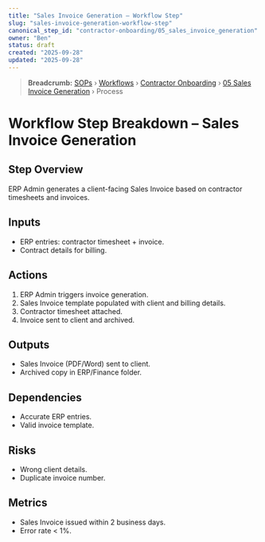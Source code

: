 ```yaml
---
title: "Sales Invoice Generation – Workflow Step"
slug: "sales-invoice-generation-workflow-step"
canonical_step_id: "contractor-onboarding/05_sales_invoice_generation"
owner: "Ben"
status: draft
created: "2025-09-28"
updated: "2025-09-28"
---
```


> **Breadcrumb:** [SOPs](/docs/sop/README.md) › [Workflows](/docs/sop/workflow/README.md) › [Contractor Onboarding](../) › [05 Sales Invoice Generation](../05_sales_invoice_generation/README.md) › Process


# Workflow Step Breakdown – Sales Invoice Generation

## Step Overview
ERP Admin generates a client-facing Sales Invoice based on contractor timesheets and invoices.

## Inputs
- ERP entries: contractor timesheet + invoice.  
- Contract details for billing.  

## Actions
1. ERP Admin triggers invoice generation.  
2. Sales Invoice template populated with client and billing details.  
3. Contractor timesheet attached.  
4. Invoice sent to client and archived.  

## Outputs
- Sales Invoice (PDF/Word) sent to client.  
- Archived copy in ERP/Finance folder.  

## Dependencies
- Accurate ERP entries.  
- Valid invoice template.  

## Risks
- Wrong client details.  
- Duplicate invoice number.  

## Metrics
- Sales Invoice issued within 2 business days.  
- Error rate < 1%.
